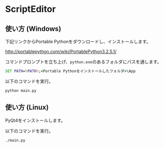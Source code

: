 # ScriptEditor

## 使い方 (Windows)

下記リンクからPortable Pythonをダウンロードし、インストールします。

<http://portablepython.com/wiki/PortablePython3.2.5.1/>

コマンドプロンプトを立ち上げ、`python.exe`のあるフォルダにパスを通します。

```bat
SET PATH=%PATH%;<Portable Pythonをインストールしたフォルダ>\App
```

以下のコマンドを実行。

```bat
python main.py
```

## 使い方 (Linux)

PyQt4をインストールします。

以下のコマンドを実行。

```bash
./main.py
```
